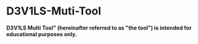 # D3V1LS-Muti-Tool
**D3V1LS Multi Tool" (hereinafter referred to as "the tool") is intended for educational purposes only.**
